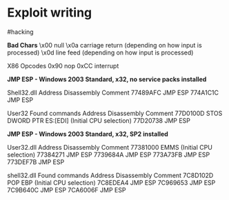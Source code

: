 # Exploit writing
#hacking

**Bad Chars**
\x00 null
\x0a carriage return (depending on how input is processed)
\x0d line feed (depending on how input is processed)

X86 Opcodes 0x90 nop
0xCC interrupt

**JMP ESP - Windows 2003 Standard, x32, no service packs installed**

Shell32.dll
Address Disassembly Comment
77489AFC JMP ESP
774A1C1C JMP ESP

User32
Found commands
Address Disassembly Comment
77D0100D STOS DWORD PTR ES:[EDI] (Initial CPU selection)
77D20738 JMP ESP

**JMP ESP - Windows 2003 Standard, x32, SP2 installed**

User32.dll
Address Disassembly Comment
77381000 EMMS (Initial CPU selection)
77384271 JMP ESP
7739684A JMP ESP
773A73FB JMP ESP
773DEF7B JMP ESP

shell32.dll
Found commands
Address Disassembly Comment
7C8D102D POP EBP (Initial CPU selection)
7C8EDEA4 JMP ESP
7C969653 JMP ESP
7C9B640C JMP ESP
7CA6006F JMP ESP
